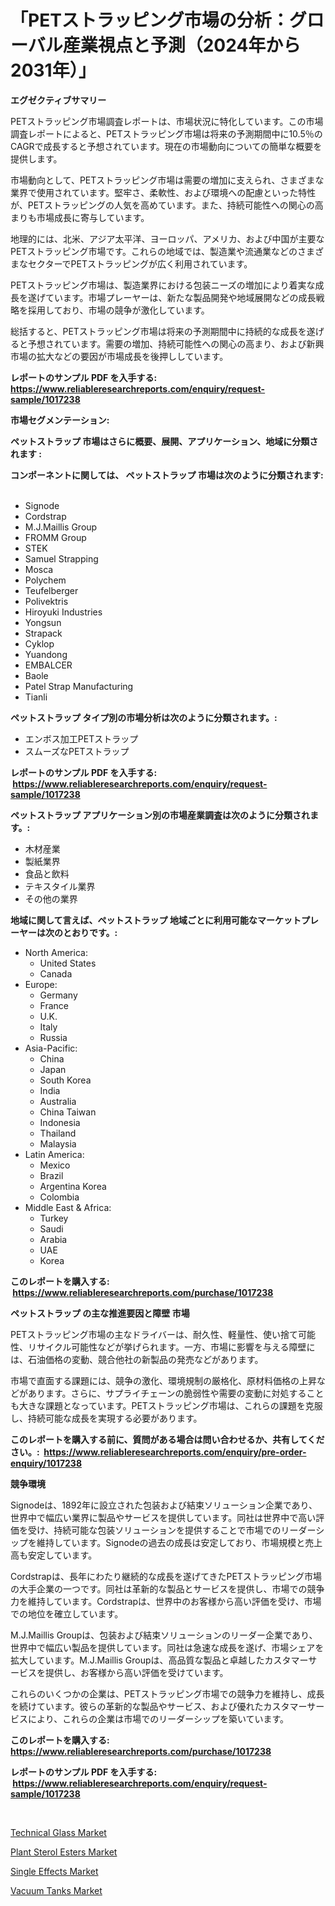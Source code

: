 <p><h1>「PETストラッピング市場の分析：グローバル産業視点と予測（2024年から2031年）」</h1></p><p><strong>エグゼクティブサマリー</strong></p>
<p><p>PETストラッピング市場調査レポートは、市場状況に特化しています。この市場調査レポートによると、PETストラッピング市場は将来の予測期間中に10.5％のCAGRで成長すると予想されています。現在の市場動向についての簡単な概要を提供します。</p><p>市場動向として、PETストラッピング市場は需要の増加に支えられ、さまざまな業界で使用されています。堅牢さ、柔軟性、および環境への配慮といった特性が、PETストラッピングの人気を高めています。また、持続可能性への関心の高まりも市場成長に寄与しています。</p><p>地理的には、北米、アジア太平洋、ヨーロッパ、アメリカ、および中国が主要なPETストラッピング市場です。これらの地域では、製造業や流通業などのさまざまなセクターでPETストラッピングが広く利用されています。</p><p>PETストラッピング市場は、製造業界における包装ニーズの増加により着実な成長を遂げています。市場プレーヤーは、新たな製品開発や地域展開などの成長戦略を採用しており、市場の競争が激化しています。</p><p>総括すると、PETストラッピング市場は将来の予測期間中に持続的な成長を遂げると予想されています。需要の増加、持続可能性への関心の高まり、および新興市場の拡大などの要因が市場成長を後押ししています。</p></p>
<p><strong>レポートのサンプル PDF を入手する: <a href="https://www.reliableresearchreports.com/enquiry/request-sample/1017238">https://www.reliableresearchreports.com/enquiry/request-sample/1017238</a></strong></p>
<p><strong>市場セグメンテーション:</strong></p>
<p><strong> ペットストラップ 市場はさらに概要、展開、アプリケーション、地域に分類されます :</strong></p>
<p><strong>コンポーネントに関しては、 ペットストラップ 市場は次のように分類されます: &nbsp;</strong></p>
<p><ul><li>Signode</li><li>Cordstrap</li><li>M.J.Maillis Group</li><li>FROMM Group</li><li>STEK</li><li>Samuel Strapping</li><li>Mosca</li><li>Polychem</li><li>Teufelberger</li><li>Polivektris</li><li>Hiroyuki Industries</li><li>Yongsun</li><li>Strapack</li><li>Cyklop</li><li>Yuandong</li><li>EMBALCER</li><li>Baole</li><li>Patel Strap Manufacturing</li><li>Tianli</li></ul></p>
<p><strong> ペットストラップ タイプ別の市場分析は次のように分類されます。:</strong></p>
<p><ul><li>エンボス加工PETストラップ</li><li>スムーズなPETストラップ</li></ul></p>
<p><strong>レポートのサンプル PDF を入手する: &nbsp;<a href="https://www.reliableresearchreports.com/enquiry/request-sample/1017238">https://www.reliableresearchreports.com/enquiry/request-sample/1017238</a></strong></p>
<p><strong> ペットストラップ アプリケーション別の市場産業調査は次のように分類されます。:</strong></p>
<p><ul><li>木材産業</li><li>製紙業界</li><li>食品と飲料</li><li>テキスタイル業界</li><li>その他の業界</li></ul></p>
<p><strong>地域に関して言えば、ペットストラップ 地域ごとに利用可能なマーケットプレーヤーは次のとおりです。:</strong></p>
<p><ul>
    <li>
        North America:
        <ul>
            <li>United States</li>
            <li>Canada</li>
        </ul>
    </li>
    <li>
        Europe:
        <ul>
            <li>Germany</li>
            <li>France</li>
            <li>U.K.</li>
            <li>Italy</li>
            <li>Russia</li>
        </ul>
    </li>
    <li>
        Asia-Pacific:
        <ul>
            <li>China</li>
            <li>Japan</li>
            <li>South Korea</li>
            <li>India</li>
            <li>Australia</li>
            <li>China Taiwan</li>
            <li>Indonesia</li>
            <li>Thailand</li>
            <li>Malaysia</li>
        </ul>
    </li>
    <li>
        Latin America:
        <ul>
            <li>Mexico</li>
            <li>Brazil</li>
            <li>Argentina Korea</li>
            <li>Colombia</li>
        </ul>
    </li>
    <li>
        Middle East & Africa:
        <ul>
            <li>Turkey</li>
            <li>Saudi</li>
            <li>Arabia</li>
            <li>UAE</li>
            <li>Korea</li>
        </ul>
    </li>
    </ul></p>
<p><strong>このレポートを購入する: &nbsp;<a href="https://www.reliableresearchreports.com/purchase/1017238">https://www.reliableresearchreports.com/purchase/1017238</a></strong></p>
<p><strong>ペットストラップ の主な推進要因と障壁 市場</strong></p>
<p><p>PETストラッピング市場の主なドライバーは、耐久性、軽量性、使い捨て可能性、リサイクル可能性などが挙げられます。一方、市場に影響を与える障壁には、石油価格の変動、競合他社の新製品の発売などがあります。</p><p>市場で直面する課題には、競争の激化、環境規制の厳格化、原材料価格の上昇などがあります。さらに、サプライチェーンの脆弱性や需要の変動に対処することも大きな課題となっています。PETストラッピング市場は、これらの課題を克服し、持続可能な成長を実現する必要があります。</p></p>
<p><strong>このレポートを購入する前に、質問がある場合は問い合わせるか、共有してください。:&nbsp; <a href="https://www.reliableresearchreports.com/enquiry/pre-order-enquiry/1017238">https://www.reliableresearchreports.com/enquiry/pre-order-enquiry/1017238</a></strong></p>
<p><strong>競争環境</strong></p>
<p><p>Signodeは、1892年に設立された包装および結束ソリューション企業であり、世界中で幅広い業界に製品やサービスを提供しています。同社は世界中で高い評価を受け、持続可能な包装ソリューションを提供することで市場でのリーダーシップを維持しています。Signodeの過去の成長は安定しており、市場規模と売上高も安定しています。</p><p>Cordstrapは、長年にわたり継続的な成長を遂げてきたPETストラッピング市場の大手企業の一つです。同社は革新的な製品とサービスを提供し、市場での競争力を維持しています。Cordstrapは、世界中のお客様から高い評価を受け、市場での地位を確立しています。</p><p>M.J.Maillis Groupは、包装および結束ソリューションのリーダー企業であり、世界中で幅広い製品を提供しています。同社は急速な成長を遂げ、市場シェアを拡大しています。M.J.Maillis Groupは、高品質な製品と卓越したカスタマーサービスを提供し、お客様から高い評価を受けています。</p><p>これらのいくつかの企業は、PETストラッピング市場での競争力を維持し、成長を続けています。彼らの革新的な製品やサービス、および優れたカスタマーサービスにより、これらの企業は市場でのリーダーシップを築いています。</p></p>
<p><strong>このレポートを購入する: &nbsp; <a href="https://www.reliableresearchreports.com/purchase/1017238">https://www.reliableresearchreports.com/purchase/1017238</a></strong></p>
<p><strong>レポートのサンプル PDF を入手する: &nbsp;<a href="https://www.reliableresearchreports.com/enquiry/request-sample/1017238">https://www.reliableresearchreports.com/enquiry/request-sample/1017238</a></strong><strong></strong></p>
<p>&nbsp;</p>
<p><p><a href="https://github.com/beatblasta/Market-Research-Report-List-2/blob/main/technical-glass-market.md">Technical Glass Market</a></p><p><a href="https://github.com/angelajermaine/Market-Research-Report-List-2/blob/main/plant-sterol-esters-market.md">Plant Sterol Esters Market</a></p><p><a href="https://view.publitas.com/reportprime-1/single-effects-market-research-report-unlocks-analysis-on-the-market-financial-status-market-size-and-market-revenue-upto-2030/">Single Effects Market</a></p><p><a href="https://skillful-vermicelli-b89.notion.site/Vacuum-Tanks-Market-Size-Evaluating-its-Market-Trends-Growth-and-Projections-2024-2031-06b95bca9694483aa15326e17eccd53d">Vacuum Tanks Market</a></p></p>